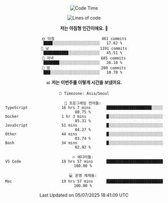 <div align="center">

<br />

 <!--START_SECTION:waka-->
![Code Time](http://img.shields.io/badge/Code%20Time-4%2C801%20hrs%2042%20mins-blue)

![Lines of code](https://img.shields.io/badge/%EC%A0%80%EB%8A%94%20%EC%97%AC%ED%83%9C%EA%B9%8C%EC%A7%80%20-2.1%20million%20%EC%A4%84%EC%9D%98%20%EC%BD%94%EB%93%9C%EB%A5%BC%20%EC%9E%91%EC%84%B1%ED%96%88%EC%96%B4%EC%9A%94.-blue)

**저는 아침형 인간이에요. 🐤** 

```text
🌞 아침                     461 commits         ████░░░░░░░░░░░░░░░░░░░░░   17.62 % 
🌆 낮　                     1191 commits        ███████████░░░░░░░░░░░░░░   45.51 % 
🌃 저녁                     685 commits         ███████░░░░░░░░░░░░░░░░░░   26.18 % 
🌙 밤　                     280 commits         ███░░░░░░░░░░░░░░░░░░░░░░   10.70 % 
```


📊 **저는 이번주를 이렇게 시간을 보냈어요.** 

```text
🕑︎ Timezone: Asia/Seoul

💬 프로그래밍 언어들: 
TypeScript               16 hrs 7 mins       ████████████████████░░░░░   80.75 % 
Docker                   1 hr 3 mins         █░░░░░░░░░░░░░░░░░░░░░░░░   05.31 % 
JavaScript               51 mins             █░░░░░░░░░░░░░░░░░░░░░░░░   04.27 % 
Other                    44 mins             █░░░░░░░░░░░░░░░░░░░░░░░░   03.74 % 
Bash                     34 mins             █░░░░░░░░░░░░░░░░░░░░░░░░   02.92 % 

🔥 에디터들: 
VS Code                  19 hrs 57 mins      █████████████████████████   100.00 % 

💻 운영 체제들: 
Mac                      19 hrs 57 mins      █████████████████████████   100.00 % 
```


 Last Updated on 05/07/2025 18:41:09 UTC
<!--END_SECTION:waka-->

</div>

